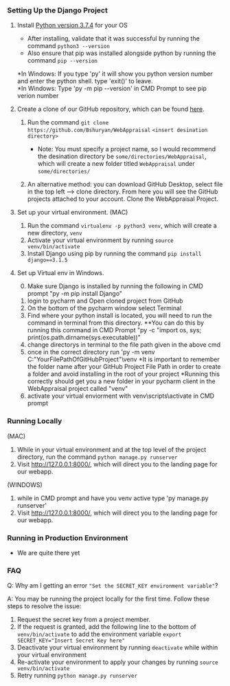 ### Setting Up the Django Project
1. Install [Python version 3.7.4](https://www.python.org/downloads/release/python-374/) for your OS
   * After installing, validate that it was successful by running the command `python3 --version`
   * Also ensure that pip was installed alongside python by running the command `pip --version`

   *In Windows: If you type 'py' it will show you python version number and enter the python shell. type 'exit()' to leave.           
   *In Windows: Type 'py -m pip --version' in CMD Prompt to see pip verion number

2. Create a clone of our GitHub repository, which can be found [here](https://github.com/Bshuryan/WebAppraisal).
    1. Run the command `git clone https://github.com/Bshuryan/WebAppraisal` `<insert desination directory>`
       * Note: You must specify a project name, so I would recommend the desination directory be `some/directories/WebAppraisal`, which will create a new folder titled `WebAppraisal` under `some/directories/`
    
     2. An alternative method: you can download GitHub Desktop, select file in the top left --> clone directory.  From here you will see the GitHub projects attached to your account.  Clone the WebAppraisal Project.

3. Set up your virtual environment. (MAC)
   1. Run the command `virtualenv -p python3 venv`, which will create a new directory, `venv`
   2. Activate your virtual environment by running `source venv/bin/activate`
   3. Install Django using pip by running the command `pip install django==3.1.5`

4. Set up Virtual env in Windows.

   0. Make sure Django is installed by running the following in CMD prompt "py -m pip install Django"
   1. login to pycharm and Open cloned project from GitHub
   2. On the bottom of the pycharm window select Terminal
   3. Find where your python install is located, you will need to run the command in terminal from this directory. **You can do this by running this command in CMD Prompt "py -c "import os, sys; print(os.path.dirname(sys.executable))"
   4. change directorys in terminal to the file path given in the above cmd
   5. once in the correct directory run 'py -m venv C:\"YourFilePathOfGitHubProject"\venv     *It is important to remember the folder name after your GitHub Project File Path in order to create a folder and avoid installing in the root of your project
     *Running this correctly should get you a new folder in your pycharm client in the WebAppraisal project called "venv"
   6. activate your virtual enviorment with venv\scripts\activate in CMD prompt
    
### Running Locally
(MAC)

1. While in your virtual environment and at the top level of the project directory, run the command `python manage.py runserver`
2. Visit http://127.0.0.1:8000/, which will direct you to the landing page for our webapp.

(WINDOWS)

1. while in CMD prompt and have you venv active type 'py manage.py runserver'
2. Visit http://127.0.0.1:8000/, which will direct you to the landing page for our webapp.


### Running in Production Environment
* We are quite there yet


### FAQ
Q: Why am I getting an error `"Set the SECRET_KEY environment variable"`?

A: You may be running the project locally for the first time. Follow these steps to resolve the issue:
1. Request the secret key from a project member.
2. If the request is granted, add the following line to the bottom of `venv/bin/activate` to add the environment variable
    `export SECRET_KEY="Insert Secret Key here"`
3. Deactivate your virtual environment by running `deactivate` while within your virtual environment
4. Re-activate your environment to apply your changes by running `source venv/bin/activate`
5. Retry running `python manage.py runserver`
